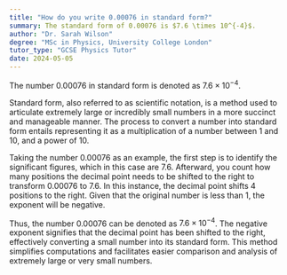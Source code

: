 ```yaml
---
title: "How do you write 0.00076 in standard form?"
summary: The standard form of 0.00076 is $7.6 \times 10^{-4}$.
author: "Dr. Sarah Wilson"
degree: "MSc in Physics, University College London"
tutor_type: "GCSE Physics Tutor"
date: 2024-05-05
---
```


The number $0.00076$ in standard form is denoted as $7.6 \times 10^{-4}$.

Standard form, also referred to as scientific notation, is a method used to articulate extremely large or incredibly small numbers in a more succinct and manageable manner. The process to convert a number into standard form entails representing it as a multiplication of a number between 1 and 10, and a power of 10.

Taking the number $0.00076$ as an example, the first step is to identify the significant figures, which in this case are $7.6$. Afterward, you count how many positions the decimal point needs to be shifted to the right to transform $0.00076$ to $7.6$. In this instance, the decimal point shifts 4 positions to the right. Given that the original number is less than 1, the exponent will be negative.

Thus, the number $0.00076$ can be denoted as $7.6 \times 10^{-4}$. The negative exponent signifies that the decimal point has been shifted to the right, effectively converting a small number into its standard form. This method simplifies computations and facilitates easier comparison and analysis of extremely large or very small numbers.
    